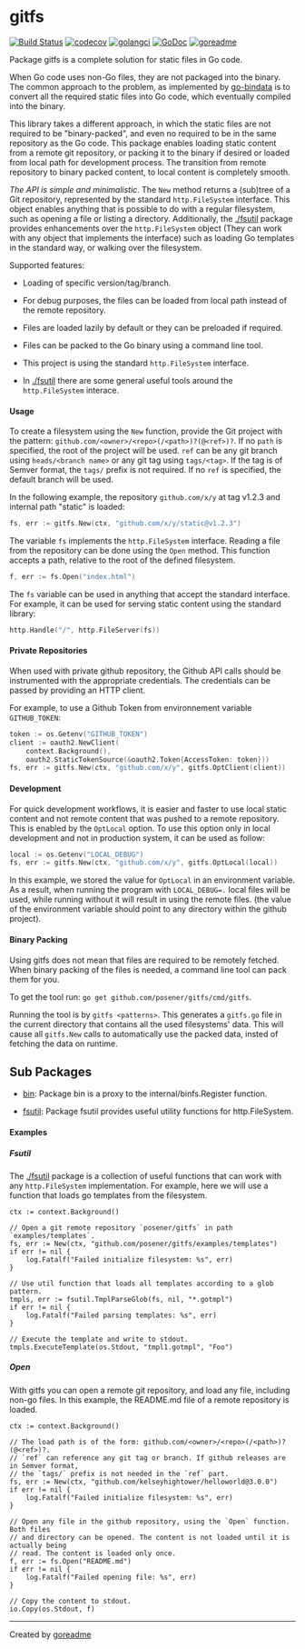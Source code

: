 # gitfs

[![Build Status](https://travis-ci.org/posener/gitfs.svg?branch=master)](https://travis-ci.org/posener/gitfs)
[![codecov](https://codecov.io/gh/posener/gitfs/branch/master/graph/badge.svg)](https://codecov.io/gh/posener/gitfs)
[![golangci](https://golangci.com/badges/github.com/posener/gitfs.svg)](https://golangci.com/r/github.com/posener/gitfs)
[![GoDoc](https://godoc.org/github.com/posener/gitfs?status.svg)](http://godoc.org/github.com/posener/gitfs)
[![goreadme](https://goreadme.herokuapp.com/badge/posener/gitfs.svg)](https://goreadme.herokuapp.com)

Package gitfs is a complete solution for static files in Go code.

When Go code uses non-Go files, they are not packaged into the binary.
The common approach to the problem, as implemented by
[go-bindata](https://github.com/jteeuwen/go-bindata)
is to convert all the required static files into Go code, which
eventually compiled into the binary.

This library takes a different approach, in which the static files are not
required to be "binary-packed", and even no required to be in the same repository
as the Go code. This package enables loading static content from a remote
git repository, or packing it to the binary if desired or loaded
from local path for development process. The transition from remote repository
to binary packed content, to local content is completely smooth.

*The API is simple and minimalistic*. The `New` method returns a (sub)tree
of a Git repository, represented by the standard `http.FileSystem` interface.
This object enables anything that is possible to do with a regular filesystem,
such as opening a file or listing a directory.
Additionally, the [./fsutil](./fsutil) package provides enhancements over the `http.FileSystem`
object (They can work with any object that implements the interface) such
as loading Go templates in the standard way, or walking over the filesystem.

Supported features:

* Loading of specific version/tag/branch.

* For debug purposes, the files can be loaded from local path instead of the
remote repository.

* Files are loaded lazily by default or they can be preloaded if required.

* Files can be packed to the Go binary using a command line tool.

* This project is using the standard `http.FileSystem` interface.

* In [./fsutil](./fsutil) there are some general useful tools around the
`http.FileSystem` interace.

#### Usage

To create a filesystem using the `New` function, provide the Git
project with the pattern: `github.com/<owner>/<repo>(/<path>)?(@<ref>)?`.
If no `path` is specified, the root of the project will be used.
`ref` can be any git branch using `heads/<branch name>` or any
git tag using `tags/<tag>`. If the tag is of Semver format, the `tags/`
prefix is not required. If no `ref` is specified, the default branch will
be used.

In the following example, the repository `github.com/x/y` at tag v1.2.3
and internal path "static" is loaded:

```go
fs, err := gitfs.New(ctx, "github.com/x/y/static@v1.2.3")
```

The variable `fs` implements the `http.FileSystem` interface.
Reading a file from the repository can be done using the `Open` method.
This function accepts a path, relative to the root of the defined
filesystem.

```go
f, err := fs.Open("index.html")
```

The `fs` variable can be used in anything that accept the standard interface.
For example, it can be used for serving static content using the standard
library:

```go
http.Handle("/", http.FileServer(fs))
```

#### Private Repositories

When used with private github repository, the Github API calls should be
instrumented with the appropriate credentials. The credentials can be
passed by providing an HTTP client.

For example, to use a Github Token from environnement variable `GITHUB_TOKEN`:

```go
token := os.Getenv("GITHUB_TOKEN")
client := oauth2.NewClient(
	context.Background(),
	oauth2.StaticTokenSource(&oauth2.Token{AccessToken: token}))
fs, err := gitfs.New(ctx, "github.com/x/y", gitfs.OptClient(client))
```

#### Development

For quick development workflows, it is easier and faster to use local static
content and not remote content that was pushed to a remote repository.
This is enabled by the `OptLocal` option. To use this option only in
local development and not in production system, it can be used as follow:

```go
local := os.Getenv("LOCAL_DEBUG")
fs, err := gitfs.New(ctx, "github.com/x/y", gitfs.OptLocal(local))
```

In this example, we stored the value for `OptLocal` in an environment
variable. As a result, when running the program with `LOCAL_DEBUG=.`
local files will be used, while running without it will result in using
the remote files. (the value of the environment variable should point
to any directory within the github project).

#### Binary Packing

Using gitfs does not mean that files are required to be remotely fetched.
When binary packing of the files is needed, a command line tool can pack
them for you.

To get the tool run: `go get github.com/posener/gitfs/cmd/gitfs`.

Running the tool is by `gitfs <patterns>`. This generates a `gitfs.go`
file in the current directory that contains all the used filesystems' data.
This will cause all `gitfs.New` calls to automatically use the packed data,
insted of fetching the data on runtime.

## Sub Packages

* [bin](./bin): Package bin is a proxy to the internal/binfs.Register function.

* [fsutil](./fsutil): Package fsutil provides useful utility functions for http.FileSystem.

#### Examples

##### Fsutil

The [./fsutil](./fsutil) package is a collection of useful functions that can work with
any `http.FileSystem` implementation.
For example, here we will use a function that loads go templates from the
filesystem.

```golang
ctx := context.Background()

// Open a git remote repository `posener/gitfs` in path `examples/templates`.
fs, err := New(ctx, "github.com/posener/gitfs/examples/templates")
if err != nil {
    log.Fatalf("Failed initialize filesystem: %s", err)
}

// Use util function that loads all templates according to a glob pattern.
tmpls, err := fsutil.TmplParseGlob(fs, nil, "*.gotmpl")
if err != nil {
    log.Fatalf("Failed parsing templates: %s", err)
}

// Execute the template and write to stdout.
tmpls.ExecuteTemplate(os.Stdout, "tmpl1.gotmpl", "Foo")
```

##### Open

With gitfs you can open a remote git repository, and load any file,
including non-go files.
In this example, the README.md file of a remote repository is loaded.

```golang
ctx := context.Background()

// The load path is of the form: github.com/<owner>/<repo>(/<path>)?(@<ref>)?.
// `ref` can reference any git tag or branch. If github releases are in Semver format,
// the `tags/` prefix is not needed in the `ref` part.
fs, err := New(ctx, "github.com/kelseyhightower/helloworld@3.0.0")
if err != nil {
    log.Fatalf("Failed initialize filesystem: %s", err)
}

// Open any file in the github repository, using the `Open` function. Both files
// and directory can be opened. The content is not loaded until it is actually being
// read. The content is loaded only once.
f, err := fs.Open("README.md")
if err != nil {
    log.Fatalf("Failed opening file: %s", err)
}

// Copy the content to stdout.
io.Copy(os.Stdout, f)
```


---

Created by [goreadme](https://github.com/apps/goreadme)
